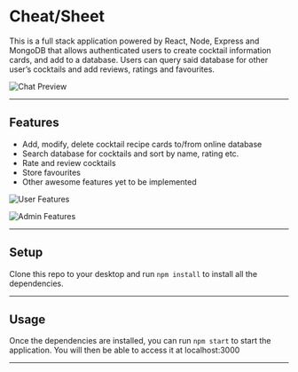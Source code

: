 # Cheat/Sheet

This is a full stack application powered by React, Node, Express and MongoDB that allows authenticated users to create cocktail information cards, and add to a database. Users can query said database for other user’s cocktails and add reviews, ratings and favourites.

![Chat Preview](http://i.imgur.com/lgRe8z4.png)

---

## Features

- Add, modify, delete cocktail recipe cards to/from online database
- Search database for cocktails and sort by name, rating etc.
- Rate and review cocktails
- Store favourites
- Other awesome features yet to be implemented

![User Features](http://i.imgur.com/WbF1fi2.png)

![Admin Features](http://i.imgur.com/xQFaadt.png)

---

## Setup

Clone this repo to your desktop and run `npm install` to install all the dependencies.

---

## Usage

Once the dependencies are installed, you can run `npm start` to start the application. You will then be able to access it at localhost:3000

---
